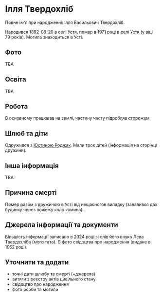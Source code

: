 # Ілля Твердохліб #

Повне ім'я при народженні: Ілля Васильович Твердохліб.

Народився 1892-08-20 в селі Устя, помер в 1971 році в селі Устя (у віці 79 років). Могила знаходиться в Усті.

## Фото ##

TBA

## Освіта ##

TBA

## Робота ##

В основному працював на землі, частину часту підробляв сторожем.

## Шлюб та діти ##

Одружився з [Юстиною Роджак](Юстина%20Роджак.md). Мали троє дітей (інформація на сторінці дружини).

## Інша інформація ##

TBA

## Причина смерті ##

Помер разом з дружиною в Усті від нещасногов випадку (завалився дах будинку через пожежу коло комина).

## Джерела інформації та документи ##

Більшість інформації записано в 2024 році зі слів його внука Лева Твердохліба (мого тата). Є фото свідоцтва про народження (видане в 1952 році).

## Уточнити та додати ##

- точні дати шлюбу та смерті (+джерела)
- витяги з реєстру актів цивільного стану
- свідоцтво про народження
- фото особи та могили
